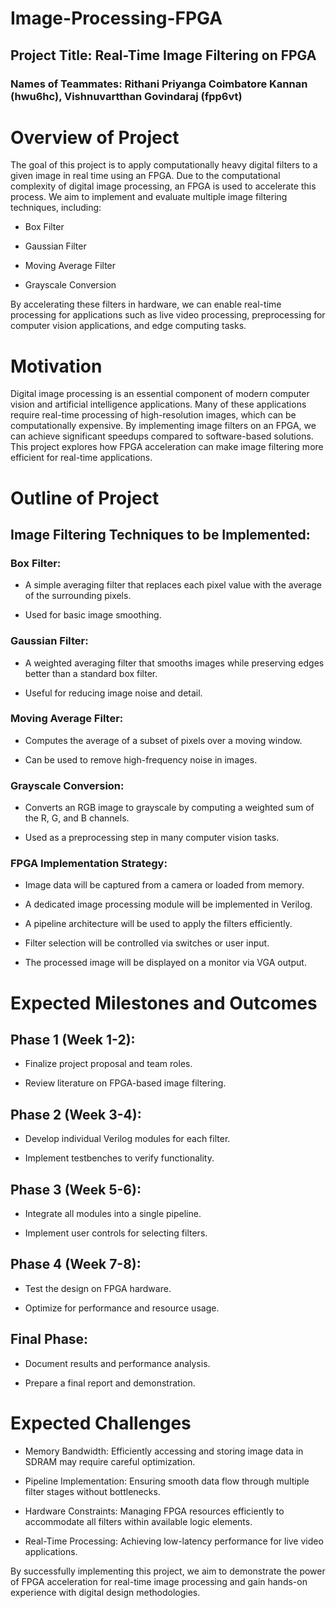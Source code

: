 # Image-Processing-FPGA
## Project Title: Real-Time Image Filtering on FPGA

### Names of Teammates: Rithani Priyanga Coimbatore Kannan (hwu6hc), Vishnuvartthan Govindaraj (fpp6vt) 

# Overview of Project

The goal of this project is to apply computationally heavy digital filters to a given image in real time using an FPGA. Due to the computational complexity of digital image processing, an FPGA is used to accelerate this process. We aim to implement and evaluate multiple image filtering techniques, including:

- Box Filter

- Gaussian Filter

- Moving Average Filter

- Grayscale Conversion

By accelerating these filters in hardware, we can enable real-time processing for applications such as live video processing, preprocessing for computer vision applications, and edge computing tasks.

# Motivation

Digital image processing is an essential component of modern computer vision and artificial intelligence applications. Many of these applications require real-time processing of high-resolution images, which can be computationally expensive. By implementing image filters on an FPGA, we can achieve significant speedups compared to software-based solutions. This project explores how FPGA acceleration can make image filtering more efficient for real-time applications.

# Outline of Project

## Image Filtering Techniques to be Implemented:

### Box Filter:

* A simple averaging filter that replaces each pixel value with the average of the surrounding pixels.

* Used for basic image smoothing.

### Gaussian Filter:

* A weighted averaging filter that smooths images while preserving edges better than a standard box filter.

* Useful for reducing image noise and detail.

### Moving Average Filter:

* Computes the average of a subset of pixels over a moving window.

* Can be used to remove high-frequency noise in images.

### Grayscale Conversion:

* Converts an RGB image to grayscale by computing a weighted sum of the R, G, and B channels.

* Used as a preprocessing step in many computer vision tasks.

### FPGA Implementation Strategy:

* Image data will be captured from a camera or loaded from memory.

* A dedicated image processing module will be implemented in Verilog.

* A pipeline architecture will be used to apply the filters efficiently.

* Filter selection will be controlled via switches or user input.

* The processed image will be displayed on a monitor via VGA output.


# Expected Milestones and Outcomes

## Phase 1 (Week 1-2):

- Finalize project proposal and team roles.

- Review literature on FPGA-based image filtering.

## Phase 2 (Week 3-4):

- Develop individual Verilog modules for each filter.

- Implement testbenches to verify functionality.

## Phase 3 (Week 5-6):

- Integrate all modules into a single pipeline.

- Implement user controls for selecting filters.

## Phase 4 (Week 7-8):

- Test the design on FPGA hardware.

- Optimize for performance and resource usage.

## Final Phase:

- Document results and performance analysis.

- Prepare a final report and demonstration.

# Expected Challenges

- Memory Bandwidth: Efficiently accessing and storing image data in SDRAM may require careful optimization.

- Pipeline Implementation: Ensuring smooth data flow through multiple filter stages without bottlenecks.

- Hardware Constraints: Managing FPGA resources efficiently to accommodate all filters within available logic elements.

- Real-Time Processing: Achieving low-latency performance for live video applications.

By successfully implementing this project, we aim to demonstrate the power of FPGA acceleration for real-time image processing and gain hands-on experience with digital design methodologies.

